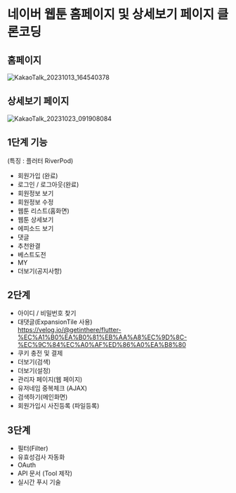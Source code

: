 # 네이버 웹툰 홈페이지 및 상세보기 페이지 클론코딩


## 홈페이지

![KakaoTalk_20231013_164540378](https://github.com/Merhong/toy-front/assets/78343061/fbb6813f-84a7-42a0-811a-86e925785d12)



## 상세보기 페이지

![KakaoTalk_20231023_091908084](https://github.com/Merhong/toy-front/assets/78343061/01cf3707-c296-4eab-81f5-749e0aede679)


## 1단계 기능
(특징 : 플러터 RiverPod)
- 회원가입 (완료)
- 로그인 / 로그아웃(완료)
- 회원정보 보기
- 회원정보 수정
- 웹툰 리스트(홈화면)
- 웹툰 상세보기
- 에피소드 보기
- 댓글
- 추천완결
- 베스트도전
- MY
- 더보기(공지사항)

## 2단계
- 아이디 / 비밀번호 찾기
- 대댓글(ExpansionTile 사용)
<br>https://velog.io/@getinthere/flutter-%EC%A1%B0%EA%B0%81%EB%AA%A8%EC%9D%8C-%EC%9C%84%EC%A0%AF%ED%86%A0%EA%B8%80
- 쿠키 충전 및 결제
- 더보기(검색)
- 더보기(설정)
- 관리자 페이지(웹 페이지)
- 유저네임 중복체크 (AJAX)
- 검색하기(메인화면)
- 회원가입시 사진등록 (파일등록)



## 3단계
- 필터(Filter)
- 유효성검사 자동화
- OAuth
- API 문서 (Tool 제작)
- 실시간 푸시 기술